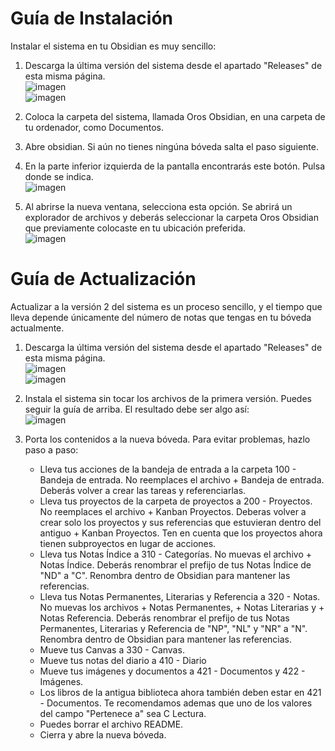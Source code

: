 # Guía de Instalación
Instalar el sistema en tu Obsidian es muy sencillo:

1. Descarga la última versión del sistema desde el apartado "Releases" de esta misma página.
<br>![imagen](https://github.com/user-attachments/assets/8871aa57-6112-45bc-ae7d-546795b165ea)
<br>![imagen](https://github.com/user-attachments/assets/8e1c8fd4-d534-4edb-a12b-cd5cf9da9c19)

2. Coloca la carpeta del sistema, llamada Oros Obsidian, en una carpeta de tu ordenador, como Documentos.
3. Abre obsidian. Si aún no tienes ningúna bóveda salta el paso siguiente.
4. En la parte inferior izquierda de la pantalla encontrarás este botón. Pulsa donde se indica.
<br>![imagen](https://github.com/user-attachments/assets/42f2eed3-2586-40a8-b7a2-7942c84763e6)

5. Al abrirse la nueva ventana, selecciona esta opción. Se abrirá un explorador de archivos y deberás seleccionar la carpeta Oros Obsidian que previamente colocaste en tu ubicación preferida. 
<br>![imagen](https://github.com/user-attachments/assets/37260508-47ad-407a-93d1-e1a03052ed58)

# Guía de Actualización
Actualizar a la versión 2 del sistema es un proceso sencillo, y el tiempo que lleva depende únicamente del número de notas que tengas en tu bóveda actualmente.

1. Descarga la última versión del sistema desde el apartado "Releases" de esta misma página.
<br>![imagen](https://github.com/user-attachments/assets/8871aa57-6112-45bc-ae7d-546795b165ea)
<br>![imagen](https://github.com/user-attachments/assets/8e1c8fd4-d534-4edb-a12b-cd5cf9da9c19)

2. Instala el sistema sin tocar los archivos de la primera versión. Puedes seguir la guía de arriba. El resultado debe ser algo así:
<br>![imagen](https://github.com/user-attachments/assets/cce11e2d-6b6f-4e85-913e-569c31bfc62c)

3. Porta los contenidos a la nueva bóveda. Para evitar problemas, hazlo paso a paso:
   - Lleva tus acciones de la bandeja de entrada a la carpeta 100 - Bandeja de entrada. No reemplaces el archivo + Bandeja de entrada. Deberás volver a crear las tareas y referenciarlas.
   - Lleva tus proyectos de la carpeta de proyectos a 200 - Proyectos. No reemplaces el archivo + Kanban Proyectos. Deberas volver a crear solo los proyectos y sus referencias que estuvieran dentro del antiguo + Kanban Proyectos. Ten en cuenta que los proyectos ahora tienen subproyectos en lugar de acciones.
   - Lleva tus Notas Índice a 310 - Categorías. No muevas el archivo + Notas Índice. Deberás renombrar el prefijo de tus Notas Índice de "ND" a "C". Renombra dentro de Obsidian para mantener las referencias.
   - Lleva tus Notas Permanentes, Literarias y Referencia a 320 - Notas. No muevas los archivos + Notas Permanentes, + Notas Literarias y + Notas Referencia. Deberás renombrar el prefijo de tus Notas Permanentes, Literarias y Referencia de "NP", "NL" y "NR" a "N". Renombra dentro de Obsidian para mantener las referencias.
   - Mueve tus Canvas a 330 - Canvas.
   - Mueve tus notas del diario a 410 - Diario
   - Mueve tus imágenes y documentos a 421 - Documentos y 422 - Imágenes.
   - Los libros de la antigua biblioteca ahora también deben estar en 421 - Documentos. Te recomendamos ademas que uno de los valores del campo "Pertenece a" sea C Lectura.
   - Puedes borrar el archivo README.
   - Cierra y abre la nueva bóveda.
